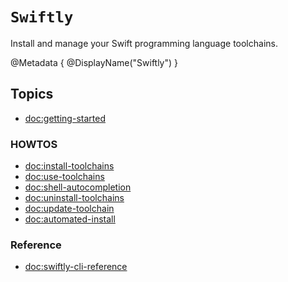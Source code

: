 # ``Swiftly``

Install and manage your Swift programming language toolchains.

@Metadata {
    @DisplayName("Swiftly")
}

## Topics

- <doc:getting-started>

### HOWTOS

- <doc:install-toolchains>
- <doc:use-toolchains>
- <doc:shell-autocompletion>
- <doc:uninstall-toolchains>
- <doc:update-toolchain>
- <doc:automated-install>

### Reference

- <doc:swiftly-cli-reference>

